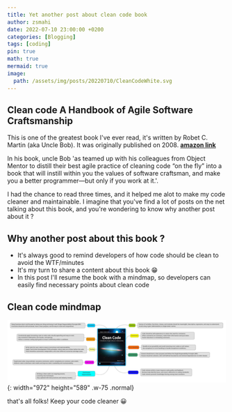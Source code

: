 ```yaml
---
title: Yet another post about clean code book
author: zsmahi
date: 2022-07-10 23:00:00 +0200
categories: [Blogging]
tags: [coding]
pin: true
math: true
mermaid: true
image:
  path: /assets/img/posts/20220710/CleanCodeWhite.svg
---
```


## Clean code A Handbook of Agile Software Craftsmanship

This is one of the greatest book I've ever read, it's written by Robet C. Martin (aka Uncle Bob). It was originally published on 2008. [**amazon link**](https://www.amazon.com/Clean-Code-Handbook-Software-Craftsmanship/dp/0132350882)

In his book, uncle Bob 'as teamed up with his colleagues from Object Mentor to distill their best agile practice of cleaning code “on the fly” into a book that will instill within you the values of software craftsman, and make you a better programmer―but only if you work at it.'.

I had the chance to read three times, and it helped me alot to make my code cleaner and maintainable. I imagine that you've find a lot of posts on the net talking about this book, and you're wondering to know why another post about it ?

## Why another post about this book ?

- It's always good to remind developers of how code should be clean to avoid the WTF/minutes
- It's my turn to share a content about this book :grin:
- In this post I'll resume the book with a mindmap, so developers can easily find necessary points about clean code

## Clean code mindmap


![Desktop View](/assets/img/posts/20220710/CleanCodeWhite.svg){: width="972" height="589" .w-75 .normal}

that's all folks! Keep your code cleaner :grinning:


